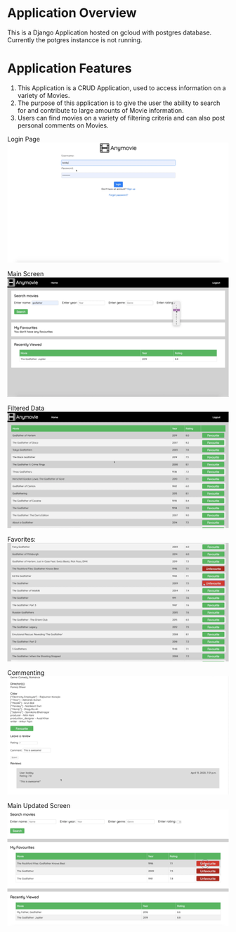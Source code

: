 # Application Overview
This is a Django Application hosted on gcloud with postgres database. Currently the potgres instancce is not running.

# Application Features 
1) This Application is a CRUD Application, used to access information on a variety of Movies.
2) The purpose of this application is to give the user the ability to search for and contribute to large amounts of Movie information.
3) Users can find movies on a variety of filtering criteria and can also post personal comments on Movies.

Login Page
<img src="images/1.png">

Main Screen
<img src="images/2.png">

Filtered Data
<img src="images/3.png">

Favorites:
<img src="images/4.png">

Commenting
<img src="images/5.png">

Main Updated Screen
<img src="images/6.png">
